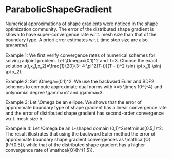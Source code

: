 # ParabolicShapeGradient
Numerical approximations of shape gradients were noticed in the shape optimization community. The error of the distributed shape gradient is shown to have super-convergence rate w.r.t. mesh size than that of the boundary type. A priori error estimates w.r.t. time step size are also presented. 

Example 1:
We first verify convergence rates of numerical schemes for solving adjoint problem. Let \Omega=(0,1)^2 and T=3. Choose the exact solution u(t,x_1,x_2)=\frac{1}{20}(3- 4 \pi^2(T-t))(T - t)^2 \sin( \pi x_1) \sin( \pi x_2).

Example 2:
Set \Omega=(0,1)^2. We use the backward Euler and BDF2 schemes to compute approximate dual norms with k=5 \times 10^{-4} and polynomial degree \gamma=2 and \gamma=3.

Example 3:
Let \Omega be an ellipse. We shows that the error of approximate boundary type of shape gradient has a linear convergence rate and the error of distributed shape gradient has second-order convergence w.r.t. mesh size h.

Exampele 4:
Let \Omega be an L-shaped domain (0,1)^2\setminus[0.5,1)^2. The result illustrates that using the backward Euler method the error of approximate boundary shape gradient convergences as \mathcal{O}(h^{0.5}), while that of the distributed shape gradient has a higher convergence rate of \mathcal{O}(h^{1.5}).
